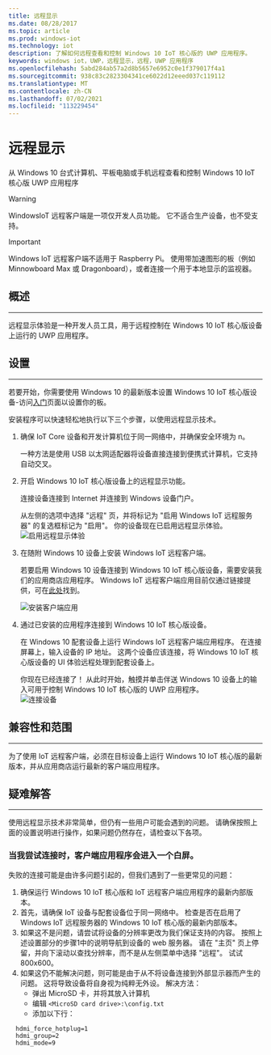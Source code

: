 ```yaml
---
title: 远程显示
ms.date: 08/28/2017
ms.topic: article
ms.prod: windows-iot
ms.technology: iot
description: 了解如何远程查看和控制 Windows 10 IoT 核心版的 UWP 应用程序。
keywords: windows iot，UWP，远程显示，远程，UWP 应用程序
ms.openlocfilehash: 5abd284ab57a2d8b5657e6952c0e1f379017f4a1
ms.sourcegitcommit: 938c83c2823304341ce6022d12eeed037c119112
ms.translationtype: MT
ms.contentlocale: zh-CN
ms.lasthandoff: 07/02/2021
ms.locfileid: "113229454"
---
```

# <a name="remote-display"></a>远程显示
从 Windows 10 台式计算机、平板电脑或手机远程查看和控制 Windows 10 IoT 核心版 UWP 应用程序

> [!WARNING]
> WindowsIoT 远程客户端是一项仅开发人员功能。 它不适合生产设备，也不受支持。

> [!IMPORTANT]
> Windows IoT 远程客户端不适用于 Raspberry Pi。 使用带加速图形的板（例如 Minnowboard Max 或 Dragonboard），或者连接一个用于本地显示的监视器。

## <a name="overview"></a>概述
___
远程显示体验是一种开发人员工具，用于远程控制在 Windows 10 IoT 核心版设备上运行的 UWP 应用程序。   

## <a name="setup"></a>设置
___
若要开始，你需要使用 Windows 10 的最新版本设置 Windows 10 IoT 核心版设备-访问[入门](https://developer.microsoft.com/en-us/windows/iot/getstarted)页面以设置你的板。

安装程序可以快速轻松地执行以下三个步骤，以使用远程显示技术。

1. 确保 IoT Core 设备和开发计算机位于同一网络中，并确保安全环境为 n。

    一种方法是使用 USB 以太网适配器将设备直接连接到便携式计算机，它支持自动交叉。

1. 开启 Windows 10 IoT 核心版设备上的远程显示功能。
  
    连接设备连接到 Internet 并连接到 Windows 设备门户。
  
    从左侧的选项中选择 "远程" 页，并将标记为 "启用 Windows IoT 远程服务器" 的复选框标记为 "启用"。  你的设备现在已启用远程显示体验。
    ![启用远程显示体验](../media/RemoteDisplay/enable-remote.png)

1. 在随附 Windows 10 设备上安装 Windows IoT 远程客户端。
  
    若要启用 Windows 10 设备连接到 Windows 10 IoT 核心版设备，需要安装我们的应用商店应用程序。  Windows IoT 远程客户端应用目前仅通过链接提供，可在[此处](https://www.microsoft.com/en-us/store/apps/iot-remote-client/9nblggh5mnxz)找到。
    
    ![安装客户端应用](../media/RemoteDisplay/store-app.png)


1. 通过已安装的应用程序连接到 Windows 10 IoT 核心版设备。
  
    在 Windows 10 配套设备上运行 Windows IoT 远程客户端应用程序。  在连接屏幕上，输入设备的 IP 地址。 这两个设备应该连接，将 Windows 10 IoT 核心版设备的 UI 体验远程处理到配套设备上。
    
    你现在已经连接了！ 从此时开始，触摸并单击伴送 Windows 10 设备上的输入可用于控制 Windows 10 IoT 核心版的 UWP 应用程序。  
    ![连接设备](../media/RemoteDisplay/connect-device.png)
      

## <a name="compatibility-and-scope"></a>兼容性和范围
___
为了使用 IoT 远程客户端，必须在目标设备上运行 Windows 10 IoT 核心版的最新版本，并从应用商店运行最新的客户端应用程序。 
    
  
## <a name="troubleshooting"></a>疑难解答
___
使用远程显示技术非常简单，但仍有一些用户可能会遇到的问题。  请确保按照上面的设置说明进行操作，如果问题仍然存在，请检查以下各项。

### <a name="when-i-try-to-connect-the-client-app-goes-to-a-white-screen"></a>当我尝试连接时，客户端应用程序会进入一个白屏。
失败的连接可能是由许多问题引起的，但我们遇到了一些更常见的问题：

1. 确保运行 Windows 10 IoT 核心版和 IoT 远程客户端应用程序的最新内部版本。
1. 首先，请确保 IoT 设备与配套设备位于同一网络中。
    检查是否在启用了 Windows IoT 远程服务器的 Windows 10 IoT 核心版的最新内部版本。
1. 如果这不是问题，请尝试将设备的分辨率更改为我们保证支持的内容。
    按照上述设置部分的步骤1中的说明导航到设备的 web 服务器。  请在 "主页" 页上停留，并向下滚动以查找分辨率，而不是从左侧菜单中选择 "远程"。  试试800x600。
1. 如果这仍不能解决问题，则可能是由于从不将设备连接到外部显示器而产生的问题。
    这将导致设备将自身视为纯粹无外设。  解决方法：
    * 弹出 MicroSD 卡，并将其放入计算机
    * 编辑 `<MicroSD card drive>:\config.txt`
    * 添加以下行：
 
```
  hdmi_force_hotplug=1
  hdmi_group=2
  hdmi_mode=9
```
